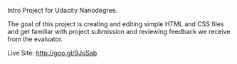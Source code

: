 Intro Project for Udacity Nanodegree.

The goal of this project is creating and editing simple HTML and CSS files and get familiar with project submission and reviewing feedback we receive from the evaluator.

Live Site:
http://goo.gl/9JoSab
